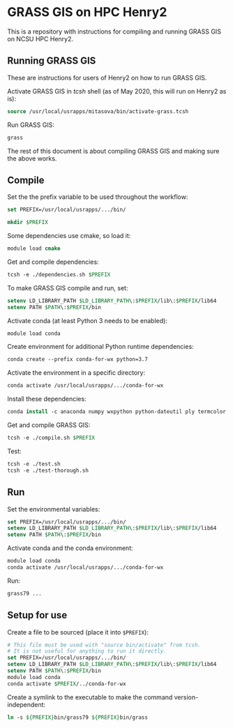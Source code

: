 # GRASS GIS on HPC Henry2

This is a repository with instructions for compiling and running GRASS GIS on NCSU HPC Henry2.

## Running GRASS GIS

These are instructions for users of Henry2 on how to run GRASS GIS.

Activate GRASS GIS in *tcsh* shell (as of May 2020, this will run on Henry2 as is):

```tcsh
source /usr/local/usrapps/mitasova/bin/activate-grass.tcsh
```

Run GRASS GIS:

```tcsh
grass
```

The rest of this document is about compiling GRASS GIS and making sure the above works.

## Compile

Set the the prefix variable to be used throughout the workflow:

```tcsh
set PREFIX=/usr/local/usrapps/.../bin/
```

```tcsh
mkdir $PREFIX
```

Some dependencies use cmake, so load it:

```tcsh
module load cmake
```

Get and compile dependencies:

```tcsh
tcsh -e ./dependencies.sh $PREFIX
```

To make GRASS GIS compile and run, set:

```tcsh
setenv LD_LIBRARY_PATH $LD_LIBRARY_PATH\:$PREFIX/lib\:$PREFIX/lib64
setenv PATH $PATH\:$PREFIX/bin
```

Activate conda (at least Python 3 needs to be enabled):

```tcsh
module load conda
```

Create environment for additional Python runtime dependencies:

```tcsh
conda create --prefix conda-for-wx python=3.7
```

Activate the environment in a specific directory:

```tcsh
conda activate /usr/local/usrapps/.../conda-for-wx
```

Install these dependencies:

```tcsh
conda install -c anaconda numpy wxpython python-dateutil ply termcolor
```

Get and compile GRASS GIS:

```tcsh
tcsh -e ./compile.sh $PREFIX
```

Test:

```tcsh
tcsh -e ./test.sh
tcsh -e ./test-thorough.sh
```

## Run


Set the environmental variables:

```tcsh
set PREFIX=/usr/local/usrapps/.../bin/
setenv LD_LIBRARY_PATH $LD_LIBRARY_PATH\:$PREFIX/lib\:$PREFIX/lib64
setenv PATH $PATH\:$PREFIX/bin
```

Activate conda and the conda environment:

```tcsh
module load conda
conda activate /usr/local/usrapps/.../conda-for-wx
```

Run:

```tcsh
grass79 ...
```

## Setup for use

Create a file to be sourced (place it into `$PREFIX`):

```tcsh
# This file must be used with "source bin/activate" from tcsh.
# It is not useful for anything to run it directly.
set PREFIX=/usr/local/usrapps/.../bin/
setenv LD_LIBRARY_PATH $LD_LIBRARY_PATH\:$PREFIX/lib\:$PREFIX/lib64
setenv PATH $PATH\:$PREFIX/bin
module load conda
conda activate $PREFIX/../conda-for-wx
```

Create a symlink to the executable to make the command version-independent:

```tcsh
ln -s ${PREFIX}bin/grass79 ${PREFIX}bin/grass
```
